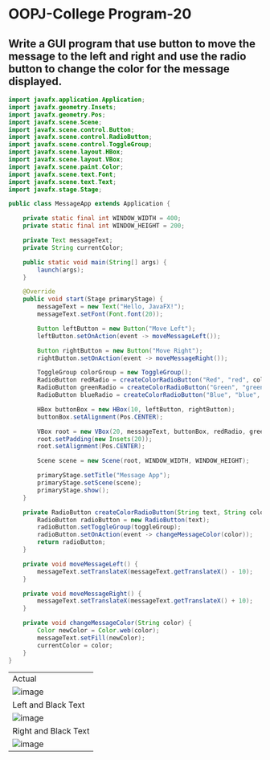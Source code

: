 # OOPJ-College Program-20

## Write a GUI program that use button to move the message to the  left and right and use the radio button to change the color for the  message displayed. 

```JAVA
import javafx.application.Application;
import javafx.geometry.Insets;
import javafx.geometry.Pos;
import javafx.scene.Scene;
import javafx.scene.control.Button;
import javafx.scene.control.RadioButton;
import javafx.scene.control.ToggleGroup;
import javafx.scene.layout.HBox;
import javafx.scene.layout.VBox;
import javafx.scene.paint.Color;
import javafx.scene.text.Font;
import javafx.scene.text.Text;
import javafx.stage.Stage;

public class MessageApp extends Application {

    private static final int WINDOW_WIDTH = 400;
    private static final int WINDOW_HEIGHT = 200;

    private Text messageText;
    private String currentColor;

    public static void main(String[] args) {
        launch(args);
    }

    @Override
    public void start(Stage primaryStage) {
        messageText = new Text("Hello, JavaFX!");
        messageText.setFont(Font.font(20));

        Button leftButton = new Button("Move Left");
        leftButton.setOnAction(event -> moveMessageLeft());

        Button rightButton = new Button("Move Right");
        rightButton.setOnAction(event -> moveMessageRight());

        ToggleGroup colorGroup = new ToggleGroup();
        RadioButton redRadio = createColorRadioButton("Red", "red", colorGroup);
        RadioButton greenRadio = createColorRadioButton("Green", "green", colorGroup);
        RadioButton blueRadio = createColorRadioButton("Blue", "blue", colorGroup);

        HBox buttonBox = new HBox(10, leftButton, rightButton);
        buttonBox.setAlignment(Pos.CENTER);

        VBox root = new VBox(20, messageText, buttonBox, redRadio, greenRadio, blueRadio);
        root.setPadding(new Insets(20));
        root.setAlignment(Pos.CENTER);

        Scene scene = new Scene(root, WINDOW_WIDTH, WINDOW_HEIGHT);

        primaryStage.setTitle("Message App");
        primaryStage.setScene(scene);
        primaryStage.show();
    }

    private RadioButton createColorRadioButton(String text, String color, ToggleGroup toggleGroup) {
        RadioButton radioButton = new RadioButton(text);
        radioButton.setToggleGroup(toggleGroup);
        radioButton.setOnAction(event -> changeMessageColor(color));
        return radioButton;
    }

    private void moveMessageLeft() {
        messageText.setTranslateX(messageText.getTranslateX() - 10);
    }

    private void moveMessageRight() {
        messageText.setTranslateX(messageText.getTranslateX() + 10);
    }

    private void changeMessageColor(String color) {
        Color newColor = Color.web(color);
        messageText.setFill(newColor);
        currentColor = color;
    }
}

```
||
|--------|
| Actual |
| ![image](https://github.com/Code-Parth/OOPJ-College/assets/84669955/8776bcff-cea5-46da-ac19-44870fbb2a6d) |
| Left and Black Text |
| ![image](https://github.com/Code-Parth/OOPJ-College/assets/84669955/3b7cd840-42d6-40f9-b2af-c1273b80689f) |
| Right and Black Text |
| ![image](https://github.com/Code-Parth/OOPJ-College/assets/84669955/2f1130b0-34c6-4107-80c3-c64a38bc50b9) |
